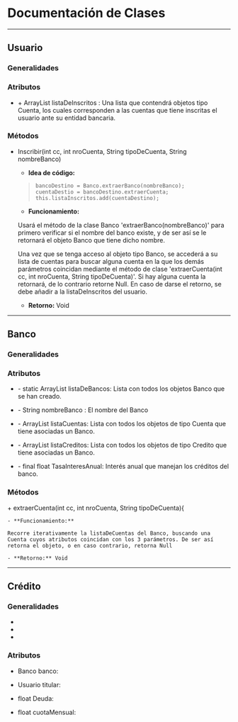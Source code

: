 # Documentación de Clases

---

## Usuario

### Generalidades

### Atributos

- \+ ArrayList<Cuenta> listaDeInscritos : Una lista que contendrá objetos tipo Cuenta, los cuales corresponden a las cuentas que tiene inscritas el usuario ante su entidad bancaria.

### Métodos
- Inscribir(int cc, int nroCuenta, String tipoDeCuenta, String nombreBanco)


    - **Idea de código:**

    >```
    >bancoDestino = Banco.extraerBanco(nombreBanco);
    >cuentaDestio = bancoDestino.extraerCuenta;
    >this.listaInscritos.add(cuentaDestino);
    >```

    - **Funcionamiento:** 

    Usará el método de la clase Banco 'extraerBanco(nombreBanco)' para primero verificar si el nombre del banco existe, y de ser así se le retornará el objeto Banco que tiene dicho nombre.

    Una vez que se tenga acceso al objeto tipo Banco, se accederá a su lista de cuentas para buscar alguna cuenta en la que los demás parámetros coincidan mediante el método de clase 'extraerCuenta(int cc, int nroCuenta, String tipoDeCuenta)'. Si hay alguna cuenta la retornará, de lo contrario retorne Null. En caso de darse el retorno, se debe añadir a la listaDeInscritos del usuario.

    - **Retorno:** Void

--- 

## Banco

### Generalidades

### Atributos

- \- static ArrayList<Banco> listaDeBancos: Lista con todos los objetos Banco que se han creado.

- \- String nombreBanco : El nombre del Banco

- \- ArrayList<Cuenta> listaCuentas: Lista con todos los objetos de tipo Cuenta que tiene asociadas un Banco. 

- \- ArrayList<Credito> listaCreditos: Lista con todos los objetos de tipo Credito que tiene asociadas un Banco.

- \- final float TasaInteresAnual: Interés anual que manejan los créditos del banco.

###  Métodos

\+ extraerCuenta(int cc, int nroCuenta, String tipoDeCuenta){

    - **Funcionamiento:**

    Recorre iterativamente la listaDeCuentas del Banco, buscando una Cuenta cuyos atributos coincidan con los 3 parámetros. De ser así retorna el objeto, o en caso contrario, retorna Null

    - **Retorno:** Void

---

## Crédito

### Generalidades

-
-
-

### Atributos

- Banco banco: 

- Usuario titular: 

- float Deuda:

- float cuotaMensual:



### 
